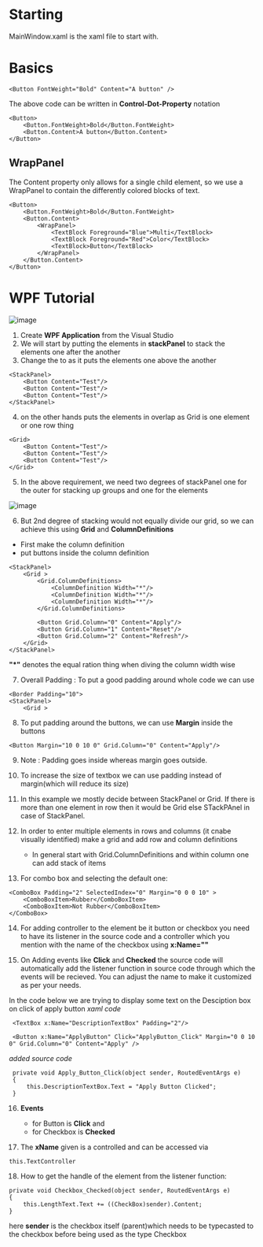 # Starting
MainWindow.xaml is the xaml file to start with.

# Basics
```
<Button FontWeight="Bold" Content="A button" />
```

The above code can be written in **Control-Dot-Property** notation

```
<Button>
    <Button.FontWeight>Bold</Button.FontWeight>
    <Button.Content>A button</Button.Content>
</Button>
```

## WrapPanel
The Content property only allows for a single child element, so we use a WrapPanel to contain the differently colored blocks of text.
```
<Button>
    <Button.FontWeight>Bold</Button.FontWeight>
    <Button.Content>
        <WrapPanel>
            <TextBlock Foreground="Blue">Multi</TextBlock>
            <TextBlock Foreground="Red">Color</TextBlock>
            <TextBlock>Button</TextBlock>
        </WrapPanel>
    </Button.Content>
</Button>
```

# WPF Tutorial
![image](https://github.com/codepks/LearningWPF/assets/17923311/4e708224-ac44-4500-9b73-433519d3e12d)

1. Create **WPF Application** from the Visual Studio
2. We will start by putting the elements in **stackPanel** to stack the elements one after the another
3. Change the <Grid> to **<StackPanel>** as it puts the elements one above the another
```
<StackPanel>
    <Button Content="Test"/>
    <Button Content="Test"/>
    <Button Content="Test"/> 
</StackPanel>
```
4.  **<Grid>** on the other hands puts the elements in overlap as Grid is one element or one row thing
```
<Grid>
    <Button Content="Test"/>
    <Button Content="Test"/>
    <Button Content="Test"/>
</Grid>
```
5. In the above requirement, we need two degrees of stackPanel one for the outer for stacking up groups and one for the elements

![image](https://github.com/codepks/LearningWPF/assets/17923311/6fd42592-989e-405d-9091-23896dd013fb)

6. But 2nd degree of stacking would not equally divide our grid, so we can achieve this using **Grid** and **ColumnDefinitions**
- First make the column definition
- put buttons inside the column definition 
```
<StackPanel>
    <Grid >
        <Grid.ColumnDefinitions>
            <ColumnDefinition Width="*"/>
            <ColumnDefinition Width="*"/>
            <ColumnDefinition Width="*"/>
        </Grid.ColumnDefinitions>

        <Button Grid.Column="0" Content="Apply"/>
        <Button Grid.Column="1" Content="Reset"/>
        <Button Grid.Column="2" Content="Refresh"/>
    </Grid>
</StackPanel>
```
**"*"** denotes the equal ration thing when diving the column width wise

7. Overall Padding : To put a good padding around whole code we can use **<Border Padding = " ">**
```
<Border Padding="10">
<StackPanel>
    <Grid >
```

8. To put padding around the buttons, we can use **Margin** inside the buttons
```
<Button Margin="10 0 10 0" Grid.Column="0" Content="Apply"/>
```
9. Note : Padding goes inside whereas margin goes outside.

10. To increase the size of textbox we can use padding instead of margin(which will reduce its size)

11. In this example we mostly decide between StackPanel or Grid. If there is more than one element in row then it would be Grid else STackPAnel in case of StackPanel.

12. In order to enter multiple elements in rows and columns (it cnabe visually identified) make a grid and add row and column definitions
    - In general start with Grid.ColumnDefinitions and within column one can add stack of items

13. For combo box and selecting the default one:
```
<ComboBox Padding="2" SelectedIndex="0" Margin="0 0 0 10" >
    <ComboBoxItem>Rubber</ComboBoxItem>
    <ComboBoxItem>Not Rubber</ComboBoxItem>
</ComboBox>
```

14. For adding controller to the element be it button or checkbox you need to have its listener in the source code and a controller which you mention with the name of the checkbox using **x:Name=""**

15. On Adding events like **Click** and **Checked** the source code will automatically add the listener function in source code through which the events will be recieved. You can adjust the name to make it customized as per your needs.

In the code below we are trying to display some text on the Desciption box on click of apply button
_xaml code_
```
 <TextBox x:Name="DescriptionTextBox" Padding="2"/>

 <Button x:Name="ApplyButton" Click="ApplyButton_Click" Margin="0 0 10 0" Grid.Column="0" Content="Apply" />
```
_added source code_
```
 private void Apply_Button_Click(object sender, RoutedEventArgs e)
 {
     this.DescriptionTextBox.Text = "Apply Button Clicked";
 }
```


16. **Events**
    -  for Button is **Click** and
    -  for Checkbox is **Checked**

17. The **xName** given is a controlled and can be accessed via
```
this.TextController
```
18. How to get the handle of the element from the listener function:
```
private void Checkbox_Checked(object sender, RoutedEventArgs e)
{
    this.LengthText.Text += ((CheckBox)sender).Content;
}
```
here **sender** is the checkbox itself (parent)which needs to be typecasted to the checkbox before being used as the type Checkbox












